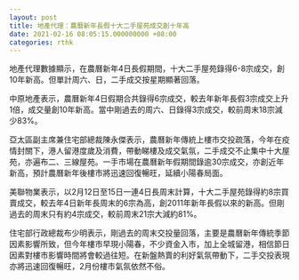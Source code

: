 ```yaml
---
layout: post
title: 地產代理：農曆新年長假十大二手屋苑成交創十年高
date: 2021-02-16 08:05:15.000000000 +08:00
categories: rthk
---
```


地產代理數據顯示，在農曆新年4日長假期間，十大二手屋苑錄得6-8宗成交，創10年新高。但單計周六、日，二手成交按星期顯著回落。

中原地產表示，農曆新年4日假期合共錄得6宗成交，較去年新年長假3宗成交上升1倍，成交量創10年新高。當中剛過去的周六、日錄得3宗成交，較前周末18宗減少83%。

亞太區副主席兼住宅部總裁陳永傑表示，農曆新年傳統上樓市交投疏落，今年在疫情封關下，港人留港度歲及消費，帶動睇樓及成交氣氛，二手成交不止集中十大屋苑，亦遍布二、三線屋苑。一手市場在農曆新年假期間錄逾30宗成交，亦創近年新高，預計農曆新年後樓市將迅速回復暢旺，延續小陽春局面。

美聯物業表示，以2月12日至15日一連4日長周末計算，十大二手屋苑錄得約8宗買賣成交，較去年4日新年長周末的6宗為高，創2011年新年長假以來的新高。但剛過去的周末只有約4宗成交，較前周末21宗大減約81%。

住宅部行政總裁布少明表示，剛過去的周末交投量回落，主要是農曆新年傳統季節因素影響所致，但今年樓市早現小陽春，不少資金入市，加上全城留港，相信節日因素對樓市影響時間將會較過往短。在新盤熱賣的利好氣氛帶動下，二手交投表現亦將迅速回復暢旺，2月份樓市氣氛依然不俗。
